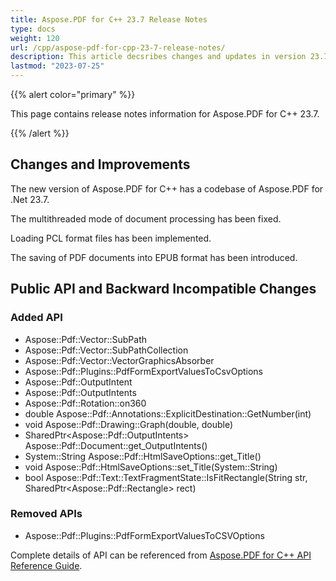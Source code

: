 ```yaml
---
title: Aspose.PDF for C++ 23.7 Release Notes
type: docs
weight: 120
url: /cpp/aspose-pdf-for-cpp-23-7-release-notes/
description: This article decsribes changes and updates in version 23.7 of Aspose.PDF for C++ library
lastmod: "2023-07-25"
---
```

{{% alert color="primary" %}}

This page contains release notes information for Aspose.PDF for C++ 23.7.

{{% /alert %}}

## Changes and Improvements

The new version of Aspose.PDF for C++ has a codebase of Aspose.PDF for .Net 23.7.

The multithreaded mode of document processing has been fixed.

Loading PCL format files has been implemented.

The saving of PDF documents into EPUB format has been introduced.

## Public API and Backward Incompatible Changes

### Added API

* Aspose::Pdf::Vector::SubPath
* Aspose::Pdf::Vector::SubPathCollection
* Aspose::Pdf::Vector::VectorGraphicsAbsorber
* Aspose::Pdf::Plugins::PdfFormExportValuesToCsvOptions
* Aspose::Pdf::OutputIntent
* Aspose::Pdf::OutputIntents
* Aspose::Pdf::Rotation::on360
* double Aspose::Pdf::Annotations::ExplicitDestination::GetNumber(int)
* void Aspose::Pdf::Drawing::Graph(double, double)
* SharedPtr&lt;Aspose::Pdf::OutputIntents&gt; Aspose::Pdf::Document::get_OutputIntents() 
* System::String Aspose::Pdf::HtmlSaveOptions::get_Title()
* void Aspose::Pdf::HtmlSaveOptions::set_Title(System::String)
* bool Aspose::Pdf::Text::TextFragmentState::IsFitRectangle(String str, SharedPtr&lt;Aspose::Pdf::Rectangle&gt; rect)

### Removed APIs

* Aspose::Pdf::Plugins::PdfFormExportValuesToCSVOptions

Complete details of API can be referenced from [Aspose.PDF for C++ API Reference Guide](https://reference.aspose.com/pdf/cpp).
